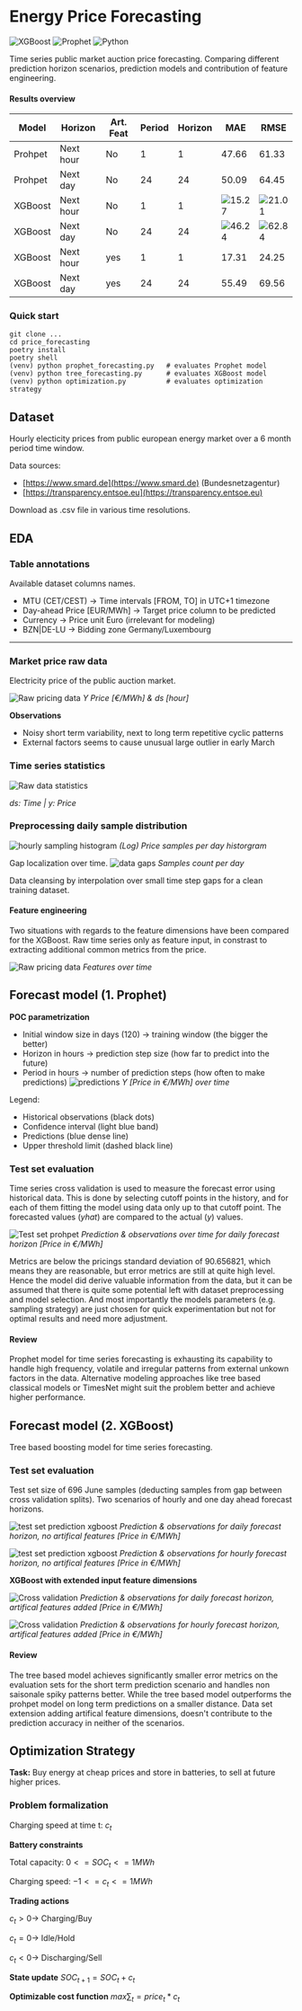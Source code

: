 # Energy Price Forecasting 
![XGBoost](https://img.shields.io/badge/XGBoost-green) 
![Prophet](https://img.shields.io/badge/Prophet-yellow) 
![Python](https://img.shields.io/badge/Python–3.12-blue)

Time series public market auction price forecasting. Comparing different prediction horizon scenarios, prediction models and contribution of feature engineering.

#### Results overview

|   Model  |  Horizon  | Art. Feat |  Period  |   Horizon |    MAE   |   RMSE   |
| -------- | --------- | --------- | -------- | --------- | -------- | -------- |
|  Prohpet |  Next hour|    No     |     1    |     1     |   47.66  |    61.33 |
|  Prohpet |  Next day |    No     |     24   |     24    |   50.09  |   64.45  |
|  XGBoost |  Next hour|    No     |     1    |     1     |  ![15.27](https://img.shields.io/badge/15.27-brightgreen)  | ![21.01](https://img.shields.io/badge/21.01-brightgreen) |
|  XGBoost |  Next day |    No     |     24   |     24    |  ![46.24](https://img.shields.io/badge/46.24-purple)  | ![62.84](https://img.shields.io/badge/62.84-purple) |
|  XGBoost |  Next hour|    yes    |     1    |     1     |   17.31  |    24.25 |
|  XGBoost |  Next day |    yes    |     24   |     24    |   55.49  |    69.56 |


### Quick start 
```
git clone ...
cd price_forecasting
poetry install
poetry shell
(venv) python prophet_forecasting.py   # evaluates Prophet model
(venv) python tree_forecasting.py      # evaluates XGBoost model
(venv) python optimization.py          # evaluates optimization strategy
```


## Dataset 
Hourly electicity prices from public european energy market over a 6 month period time window.

Data sources: 
- [https://www.smard.de](https://www.smard.de) (Bundesnetzagentur) 
- [https://transparency.entsoe.eu](https://transparency.entsoe.eu) 

Download as .csv file in various time resolutions.

## EDA 

### Table annotations 
Available dataset columns names.

- MTU (CET/CEST) $\rightarrow$ Time intervals [FROM, TO] in UTC+1 timezone 
- Day-ahead Price [EUR/MWh] $\rightarrow$ Target price column to be predicted 
- Currency $\rightarrow$ Price unit Euro (irrelevant for modeling) 
- BZN|DE-LU $\rightarrow$ Bidding zone Germany/Luxembourg 

---

### Market price raw data 
Electricity price of the public auction market.

![Raw pricing data](./plots/0_raw_prices.png)
_Y Price [€/MWh] & ds [hour]_

__Observations__ 
- Noisy short term variability, next to long term repetitive cyclic patterns 
- External factors seems to cause unusual large outlier in early March 


### Time series statistics
![Raw data statistics](./plots/1_eda_stats.png)

_ds: Time | y: Price_


### Preprocessing daily sample distribution 

![hourly sampling histogram](./plots/2_histogram_hourly_distribution.png)
_(Log) Price samples per day historgram_

Gap localization over time.
![data gaps](./plots/3_gap_line.png)
_Samples count per day_

Data cleansing by interpolation over small time step gaps for a clean training dataset.

#### Feature engineering 
Two situations with regards to the feature dimensions have been compared for the XGBoost. Raw time series only as feature input, in constrast to extracting additional common metrics from the price.

![Raw pricing data](./plots/21_features.png)
_Features over time_


## Forecast model (1. Prophet) 
__POC parametrization__ 
- Initial window size in days (120) $\rightarrow$ training window (the bigger the better) 
- Horizon in hours $\rightarrow$ prediction step size (how far to predict into the future) 
- Period in hours $\rightarrow$ number of prediction steps (how often to make predictions) 
![predictions](./plots/5_predictions.png) 
_Y [Price in €/MWh] over time_

Legend: 
- Historical observations (black dots) 
- Confidence interval (light blue band) 
- Predictions (blue dense line) 
- Upper threshold limit (dashed black line) 

### Test set evaluation 
Time series cross validation is used to measure the forecast error using historical data. This is done by selecting cutoff points in the history, and for each of them fitting the model using data only up to that cutoff point. The forecasted values (_yhat_) are compared to the actual (_y_) values.

![Test set prohpet](./plots/6_cross_validation.png) 
_Prediction & observations over time for daily forecast horizon [Price in €/MWh]_

Metrics are below the pricings standard deviation of 90.656821, which means they are reasonable, but error metrics are still at quite high level. Hence the model did derive valuable information from the data, but it can be assumed that there is quite some potential left with dataset preprocessing and model selection. And most importantly the models parameters (e.g. sampling strategy) are just chosen for quick experimentation but not for optimal results and need more adjustment.


#### Review 

Prophet model for time series forecasting is exhausting its capability to handle high frequency, volatile and irregular patterns from external unkown factors in the data. Alternative modeling approaches like tree based classical models or TimesNet might suit the problem better and achieve higher performance.


## Forecast model (2. XGBoost) 
Tree based boosting model for time series forecasting. 

### Test set evaluation  
Test set size of 696 June samples (deducting samples from gap between cross validation splits).
Two scenarios of hourly and one day ahead forecast horizons.

![test set prediction xgboost](./plots/16_xgboost_cross_validation_24_afFalse.png) 
_Prediction & observations for daily forecast horizon, no artifical features [Price in €/MWh]_

![test set prediction xgboost](./plots/16_xgboost_cross_validation_1_afFalse.png) 
_Prediction & observations for hourly forecast horizon, no artifical features [Price in €/MWh]_

__XGBoost with extended input feature dimensions__
<!--
__Evaluation metrics__

Raw time series data only input


| Experiment   | Pred. Period | Pred. Horizon |      MAE     |     RMSE     |
| ------------ | ------------ | ------------- | ------------ | ------------ |
|  Next hour   |       1      |       1       |     16.28    |     22.65    | 
|  Next day    |       24     |       24      |     47.86    |     64.59    | -->


![Cross validation](./plots/16_xgboost_cross_validation_24_afTrue.png) 
_Prediction & observations for daily forecast horizon, artifical features added [Price in €/MWh]_

![Cross validation](./plots/16_xgboost_cross_validation_1_afTrue.png) 
_Prediction & observations for hourly forecast horizon, artifical features added [Price in €/MWh]_

<!--
Adding artifical (time & leg) features
| Experiment   | Pred. Period | Pred. Horizon |      MAE     |     RMSE     |
| ------------ | ------------ | ------------- | ------------ | ------------ |
|  Next hour   |       1      |       1       |     17.92    |      25.50   |
|  Next day    |       24     |       24      |     58.43    |      73.11   |
-->


#### Review 
The tree based model achieves significantly smaller error metrics on the evaluation sets for the short term prediction scenario and handles non saisonale spiky patterns better. While the tree based model outperforms the prohpet model on long term predictions on a smaller distance. Data set extension adding artifical feature dimensions, doesn't contribute to the prediction accuracy in neither of the scenarios.


## Optimization Strategy

__Task:__ Buy energy at cheap prices and store in batteries, to sell at future higher prices.

### Problem formalization 

Charging speed at time t: $c_t$

__Battery constraints__ 

Total  capacity: $0 <= SOC_t <= 1MWh$

Charging speed: $-1 <= c_t <= 1MWh$


__Trading actions__ 

$`c_t > 0 → `$ Charging/Buy 

$`c_t = 0 → `$ Idle/Hold 

$`c_t < 0 → `$ Discharging/Sell 


__State update__ $`SOC_{t+1} = SOC_t + c_t`$

__Optimizable cost function__ $`max ∑_t = price_t * c_t`$


<!-- ## Approach comparison

Historic prices profit: 21616.323853726

Predicted prices profit: <TODO fix model and recalculate> 

Prediction vs historic price strategy difference: <TODO show difference> -->

